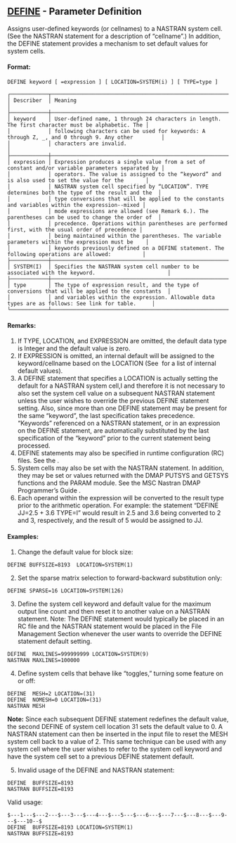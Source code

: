 ## [DEFINE](https://nexus.hexagon.com/documentationcenter/bundle/MSC_Nastran_2022.4/page/Nastran_Combined_Book/qrg/fms/TOC.DEFINE.xhtml) - Parameter Definition

Assigns user-defined keywords (or cellnames) to a NASTRAN system cell. (See the NASTRAN statement for a description of “cellname”.) In addition, the DEFINE statement provides a mechanism to set default values for system cells.

#### Format:

```nastran
DEFINE keyword [ =expression ] [ LOCATION=SYSTEM(i) ] [ TYPE=type ]
```

```text
┌────────────┬───────────────────────────────────────────────────────────────────────────────────────────────────┐
│ Describer  │ Meaning                                                                                           │
├────────────┼───────────────────────────────────────────────────────────────────────────────────────────────────┤
│ keyword    │ User-defined name, 1 through 24 characters in length. The first character must be alphabetic. The │
│            │ following characters can be used for keywords: A through Z, _, and 0 through 9. Any other         │
│            │ characters are invalid.                                                                           │
├────────────┼───────────────────────────────────────────────────────────────────────────────────────────────────┤
│ expression │ Expression produces a single value from a set of constant and/or variable parameters separated by │
│            │ operators. The value is assigned to the “keyword” and is also used to set the value for the       │
│            │ NASTRAN system cell specified by “LOCATION”. TYPE determines both the type of the result and the  │
│            │ type conversions that will be applied to the constants and variables within the expression--mixed │
│            │ mode expressions are allowed (see Remark 6.). The parentheses can be used to change the order of  │
│            │ precedence. Operations within parentheses are performed first, with the usual order of precedence │
│            │ being maintained within the parentheses. The variable parameters within the expression must be    │
│            │ keywords previously defined on a DEFINE statement. The following operations are allowed:          │
├────────────┼───────────────────────────────────────────────────────────────────────────────────────────────────┤
│ SYSTEM(I)  │ Specifies the NASTRAN system cell number to be associated with the keyword.                       │
├────────────┼───────────────────────────────────────────────────────────────────────────────────────────────────┤
│ type       │ The type of expression result, and the type of conversions that will be applied to the constants  │
│            │ and variables within the expression. Allowable data types are as follows: See link for table.     │
└────────────┴───────────────────────────────────────────────────────────────────────────────────────────────────┘
```

#### Remarks:

1. If TYPE, LOCATION, and EXPRESSION are omitted, the default data type is Integer and the default value is zero.
2. If EXPRESSION is omitted, an internal default will be assigned to the keyword/cellname based on the LOCATION (See   for a list of internal default values).
3. A DEFINE statement that specifies a LOCATION is actually setting the default for a NASTRAN system cell,I and therefore it is not necessary to also set the system cell value on a subsequent NASTRAN statement unless the user wishes to override the previous DEFINE statement setting. Also, since more than one DEFINE statement may be present for the same “keyword”, the last specification takes precedence. “Keywords” referenced on a NASTRAN statement, or in an expression on the DEFINE statement, are automatically substituted by the last specification of the “keyword” prior to the current statement being processed.
4. DEFINE statements may also be specified in runtime configuration (RC) files. See the  .
5. System cells may also be set with the NASTRAN statement. In addition, they may be set or values returned with the DMAP PUTSYS and GETSYS functions and the PARAM module. See the  MSC Nastran DMAP Programmer’s Guide .
6. Each operand within the expression will be converted to the result type prior to the arithmetic operation. For example: the statement “DEFINE JJ=2.5 + 3.6 TYPE=I” would result in 2.5 and 3.6 being converted to 2 and 3, respectively, and the result of 5 would be assigned to JJ.

#### Examples:

1. Change the default value for block size:

```nastran
DEFINE BUFFSIZE=8193  LOCATION=SYSTEM(1)
```

2. Set the sparse matrix selection to forward-backward substitution only:

```nastran
DEFINE SPARSE=16 LOCATION=SYSTEM(126)
```

3. Define the system cell keyword and default value for the maximum output line count and then reset it to another value on a NASTRAN statement. Note: The DEFINE statement would typically be placed in an RC file and the NASTRAN statement would be placed in the File Management Section whenever the user wants to override the DEFINE statement default setting.

```nastran
DEFINE  MAXLINES=999999999 LOCATION=SYSTEM(9)
NASTRAN MAXLINES=100000
```

4. Define system cells that behave like “toggles,” turning some feature on or off:

```nastran
DEFINE  MESH=2 LOCATION=(31)
DEFINE  NOMESH=0 LOCATION=(31)
NASTRAN MESH
```

**Note:** Since each subsequent DEFINE statement redefines the default value, the second DEFINE of system cell location 31 sets the default value to 0. A NASTRAN statement can then be inserted in the input file to reset the MESH system cell back to a value of 2. This same technique can be used with any system cell where the user wishes to refer to the system cell keyword and have the system cell set to a previous DEFINE statement default.

5. Invalid usage of the DEFINE and NASTRAN statement:

```nastran
DEFINE  BUFFSIZE=8193
NASTRAN BUFFSIZE=8193
```

Valid usage:

```nastran
$---1---$---2---$---3---$---4---$---5---$---6---$---7---$---8---$---9---$---10--$
DEFINE  BUFFSIZE=8193 LOCATION=SYSTEM(1)
NASTRAN BUFFSIZE=8193
```
